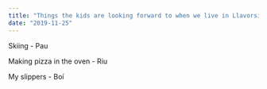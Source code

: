 ```yaml
---
title: "Things the kids are looking forward to when we live in Llavorsí..."
date: "2019-11-25"
---
```


Skiing - Pau

  

Making pizza in the oven - Riu

  

My slippers - Boí

